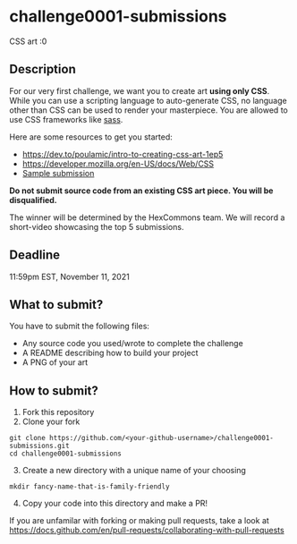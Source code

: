 # challenge0001-submissions
CSS art :0

## Description

For our very first challenge, we want you to create art **using only CSS**. While you can use a scripting language to auto-generate CSS, no language other than CSS can be used to render your masterpiece. You are allowed to use CSS frameworks like [sass](https://sass-lang.com/).

Here are some resources to get you started:
- https://dev.to/poulamic/intro-to-creating-css-art-1ep5
- https://developer.mozilla.org/en-US/docs/Web/CSS
- [Sample submission](sample-css-dog)

**Do not submit source code from an existing CSS art piece. You will be disqualified.**

The winner will be determined by the HexCommons team. We will record a short-video showcasing the top 5 submissions.

## Deadline

11:59pm EST, November 11, 2021

## What to submit?

You have to submit the following files:
- Any source code you used/wrote to complete the challenge
- A README describing how to build your project
- A PNG of your art

## How to submit?

1. Fork this repository
2. Clone your fork
```
git clone https://github.com/<your-github-username>/challenge0001-submissions.git
cd challenge0001-submissions
```
3. Create a new directory with a unique name of your choosing
```
mkdir fancy-name-that-is-family-friendly
```
4. Copy your code into this directory and make a PR!

If you are unfamilar with forking or making pull requests, take a look at https://docs.github.com/en/pull-requests/collaborating-with-pull-requests
